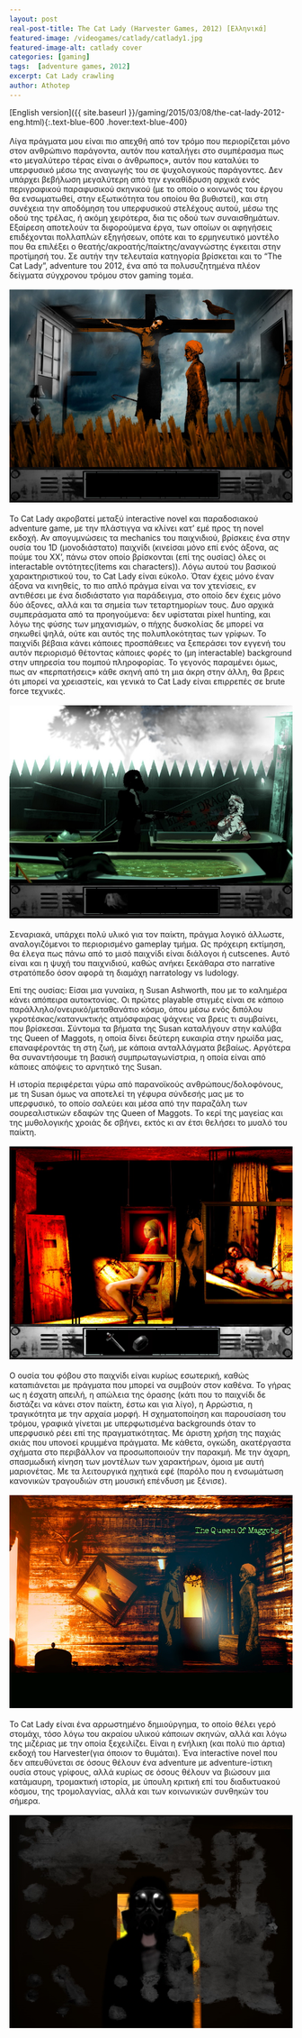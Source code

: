 ```yaml
---
layout: post
real-post-title: The Cat Lady (Harvester Games, 2012) [Ελληνικά]
featured-image: /videogames/catlady/catlady1.jpg
featured-image-alt: catlady cover
categories: [gaming]
tags:  [adventure games, 2012]
excerpt: Cat Lady crawling
author: Athotep
---
```


[English version]({{ site.baseurl }}/gaming/2015/03/08/the-cat-lady-2012-eng.html){:.text-blue-600 .hover:text-blue-400}  
<br>
Λίγα πράγματα μου είναι πιο απεχθή από τον τρόμο που περιορίζεται μόνο στον ανθρώπινο παράγοντα, αυτόν που καταλήγει στο συμπέρασμα πως «το μεγαλύτερο τέρας είναι ο άνθρωπος», αυτόν που καταλύει το υπερφυσικό μέσω της αναγωγής του σε ψυχολογικούς παράγοντες. Δεν υπάρχει βεβήλωση μεγαλύτερη από την εγκαθίδρυση αρχικά ενός περιγραφικού παραφυσικού σκηνικού (με το οποίο ο κοινωνός του έργου θα ενσωματωθεί, στην εξωτικότητα του οποίου θα βυθιστεί), και στη συνέχεια την αποδόμηση του υπερφυσικού στελέχους αυτού, μέσω της οδού της τρέλας, ή ακόμη χειρότερα, δια τις οδού των συναισθημάτων. Εξαίρεση αποτελούν τα διφορούμενα έργα, των οποίων οι αφηγήσεις επιδέχονται πολλαπλών εξηγήσεων, οπότε και το ερμηνευτικό μοντέλο που θα επιλέξει ο θεατής/ακροατής/παίκτης/αναγνώστης έγκειται στην προτίμησή του. Σε αυτήν την τελευταία κατηγορία βρίσκεται και το “The Cat Lady”, adventure του 2012, ένα από τα πολυσυζητημένα πλέον δείγματα σύγχρονου τρόμου στον gaming τομέα.  
<br>
![catlady2](/assets/images/videogames/catlady/catlady2.jpg)  
<br>
Το Cat Lady ακροβατεί μεταξύ interactive novel και παραδοσιακού adventure game, με την πλάστιγγα να κλίνει κατ’ εμέ προς τη novel εκδοχή. Αν απογυμνώσεις τα mechanics του παιχνιδιού, βρίσκεις ένα στην ουσία του 1D (μονοδιάστατο) παιχνίδι (κινείσαι μόνο επί ενός άξονα, ας πούμε του XX’, πάνω στον οποίο βρίσκονται (επί της ουσίας) όλες οι interactable οντότητες(items και characters)). Λόγω αυτού του βασικού χαρακτηριστικού του, το Cat Lady είναι εύκολο. Όταν έχεις μόνο έναν άξονα να κινηθείς, το πιο απλό πράγμα είναι να τον χτενίσεις, εν αντιθέσει με ένα δισδιάστατο για παράδειγμα, στο οποίο δεν έχεις μόνο δύο άξονες, αλλά και τα σημεία των τεταρτημορίων τους. Δυο αρχικά συμπεράσματα από τα προηγούμενα: δεν υφίσταται pixel hunting, και λόγω της φύσης των μηχανισμών, ο πήχης δυσκολίας δε μπορεί να σηκωθεί ψηλά, ούτε και αυτός της πολυπλοκότητας των γρίφων. Το παιχνίδι βέβαια κάνει κάποιες προσπάθειες να ξεπεράσει τον εγγενή του αυτόν περιορισμό θέτοντας κάποιες φορές το (μη interactable) background στην υπηρεσία του πομπού πληροφορίας. Το γεγονός παραμένει όμως, πως αν «περπατήσεις» κάθε σκηνή από τη μια άκρη στην άλλη, θα βρεις ότι μπορεί να χρειαστείς, και γενικά το Cat Lady είναι επιρρεπές σε brute force τεχνικές.  
<br>
![catlady3](/assets/images/videogames/catlady/catlady3.jpg)  
<br>
Σεναριακά, υπάρχει πολύ υλικό για τον παίκτη, πράγμα λογικό άλλωστε, αναλογιζόμενοι το περιορισμένο gameplay τμήμα. Ως πρόχειρη εκτίμηση, θα έλεγα πως πάνω από το μισό παιχνίδι είναι διάλογοι ή cutscenes. Αυτό είναι και η ψυχή του παιχνιδιού, καθώς ανήκει ξεκάθαρα στο narrative στρατόπεδο όσον αφορά τη διαμάχη narratology vs ludology.

Επί της ουσίας: Είσαι μια γυναίκα, η Susan Ashworth, που με το καλημέρα κάνει απόπειρα αυτοκτονίας. Οι πρώτες playable στιγμές είναι σε κάποιο παράλληλο/ονειρικό/μεταθανάτιο κόσμο, όπου μέσω ενός διπόλου γκροτέσκας/κατανυκτικής ατμόσφαιρας ψάχνεις να βρεις τι συμβαίνει, που βρίσκεσαι. Σύντομα τα βήματα της Susan καταλήγουν στην καλύβα της Queen of Maggots, η οποία δίνει δεύτερη ευκαιρία στην ηρωίδα μας, επαναφέροντάς τη στη ζωή, με κάποια ανταλλάγματα βεβαίως. Αργότερα θα συναντήσουμε τη βασική συμπρωταγωνίστρια, η οποία είναι από κάποιες απόψεις το αρνητικό της Susan.

Η ιστορία περιφέρεται γύρω από παρανοϊκούς ανθρώπους/δολοφόνους, με τη Susan όμως να αποτελεί τη γέφυρα σύνδεσής μας με το υπερφυσικό, το οποίο σαλεύει και μέσα από την παραζάλη των σουρεαλιστικών εδαφών της Queen of Maggots. Το κερί της μαγείας και της μυθολογικής χροιάς δε σβήνει, εκτός κι αν έτσι θελήσει το μυαλό του παίκτη.  
<br>
![catlady4](/assets/images/videogames/catlady/catlady4.jpg)  
<br>
Ο ουσία του φόβου στο παιχνίδι είναι κυρίως εσωτερική, καθώς καταπιάνεται με πράγματα που μπορεί να συμβούν στον καθένα. Το γήρας ως η έσχατη απειλή, η απώλεια της όρασης (κάτι που το παιχνίδι δε διστάζει να κάνει στον παίκτη, έστω και για λίγο), η Αρρώστια, η τραγικότητα με την αρχαία μορφή. Η σχηματοποίηση και παρουσίαση του τρόμου, γραφικά γίνεται με υπερφωτισμένα backgrounds όταν το υπερφυσικό ρέει επί της πραγματικότητας. Με άριστη χρήση της παχιάς σκιάς που υπονοεί κρυμμένα πράγματα. Με κάθετα, ογκώδη, ακατέργαστα σχήματα στο περιβάλλον να προσωποποιούν την παρακμή. Με την άχαρη, σπασμωδική κίνηση των μοντέλων των χαρακτήρων, όμοια με αυτή μαριονέτας. Με τα λειτουργικά ηχητικά εφέ (παρόλο που η ενσωμάτωση κανονικών τραγουδιών στη μουσική επένδυση με ξένισε).  
<br>
![catlady5](/assets/images/videogames/catlady/catlady5.jpg)  
<br>
Το Cat Lady είναι ένα αρρωστημένο δημιούργημα, το οποίο θέλει γερό στομάχι, τόσο λόγω του ακραίου υλικού κάποιων σκηνών, αλλά και λόγω της μιζέριας με την οποία ξεχειλίζει. Είναι η ενήλικη (και πολύ πιο άρτια) εκδοχή του Harvester(για όποιον το θυμάται). Ένα interactive novel που δεν απευθύνεται σε όσους θέλουν ένα adventure με adventure-ίστικη ουσία στους γρίφους, αλλά κυρίως σε όσους θέλουν να βιώσουν μια κατάμαυρη, τρομακτική ιστορία, με ύπουλη κριτική επί του διαδικτυακού κόσμου, της τρομολαγνίας, αλλά και των κοινωνικών συνθηκών του σήμερα.  
<br>
![catlady6](/assets/images/videogames/catlady/catlady6.jpg)  
<br>